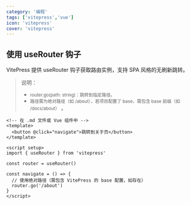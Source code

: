 ```yaml
---
category: '编程'
tags: ['vitepress','vue']
icon: 'vitepress'
cover: 'vitepress'
---
```



## 使用 useRouter 钩子

VitePress 提供 useRouter 钩子获取路由实例，支持 SPA 风格的无刷新跳转。


> 说明：   
> - <small>router.go(path: string)：跳转到指定路径。</small>    
> - <small>路径需为绝对路径（如 /about），若项目配置了 base，需包含 base 前缀（如 /docs/about）</small> 。  

```vue
<!-- 在 .md 文件或 Vue 组件中 -->
<template>
  <button @click="navigate">跳转到关于页</button>
</template>

<script setup>
import { useRouter } from 'vitepress'

const router = useRouter()

const navigate = () => {
  // 使用绝对路径（需包含 VitePress 的 base 配置，如存在）
  router.go('/about')
}
</script>
```

